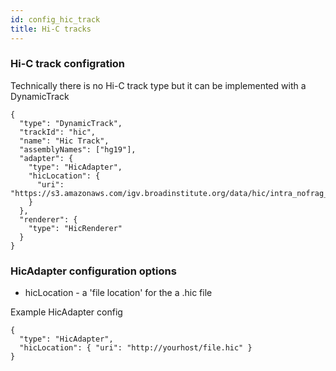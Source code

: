 ```yaml
---
id: config_hic_track
title: Hi-C tracks
---
```


### Hi-C track configration

Technically there is no Hi-C track type but it can be implemented with a DynamicTrack

    {
      "type": "DynamicTrack",
      "trackId": "hic",
      "name": "Hic Track",
      "assemblyNames": ["hg19"],
      "adapter": {
        "type": "HicAdapter",
        "hicLocation": {
          "uri": "https://s3.amazonaws.com/igv.broadinstitute.org/data/hic/intra_nofrag_30.hic"
        }
      },
      "renderer": {
        "type": "HicRenderer"
      }
    }

### HicAdapter configuration options

- hicLocation - a 'file location' for the a .hic file

Example HicAdapter config

    {
      "type": "HicAdapter",
      "hicLocation": { "uri": "http://yourhost/file.hic" }
    }

